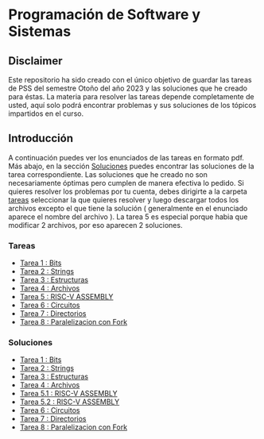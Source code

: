 # Programación de Software y Sistemas
## Disclaimer
Este repositorio ha sido creado con el único objetivo de guardar las tareas de PSS del semestre Otoño del año 2023 y las soluciones que he creado para éstas. La materia para resolver las tareas depende completamente de usted, aquí solo podrá encontrar problemas y sus soluciones de los tópicos impartidos en el curso.
## Introducción
A continuación puedes ver los enunciados de las tareas en formato pdf. Más abajo, en la sección [Soluciones](#soluciones) puedes encontrar las soluciones de la tarea correspondiente. Las soluciones que he creado no son necesariamente óptimas pero cumplen de manera efectiva lo pedido. Si quieres resolver los problemas por tu cuenta, debes dirigirte a la carpeta [tareas](https://github.com/Gon-Code/PSS_2023-1/tree/main/tareas) seleccionar la que quieres resolver y luego descargar todos los archivos excepto el que tiene la solución ( generalmente en el enunciado aparece el nombre del archivo ). La tarea 5 es especial porque habia que modificar 2 archivos, por eso aparecen 2 soluciones.
### Tareas
- [Tarea 1 : Bits](https://github.com/Gon-Code/PSS_2023-1/blob/main/img/Tarea_1_PSS.pdf)
- [Tarea 2 : Strings](https://github.com/Gon-Code/PSS_2023-1/blob/main/img/Tarea_2_PSS.pdf)
- [Tarea 3 : Estructuras](https://github.com/Gon-Code/PSS_2023-1/blob/main/img/Tarea_3_PSS.pdf)
- [Tarea 4 : Archivos](https://github.com/Gon-Code/PSS_2023-1/blob/main/img/Tarea_4_PSS.pdf)
- [Tarea 5 : RISC-V ASSEMBLY](https://github.com/Gon-Code/PSS_2023-1/blob/main/img/Tarea_5_PSS.pdf)
- [Tarea 6 : Circuitos](https://github.com/Gon-Code/PSS_2023-1/blob/main/img/Tarea_6_PSS.pdf)
- [Tarea 7 : Directorios](https://github.com/Gon-Code/PSS_2023-1/blob/main/img/Tarea_7_PSS.pdf)
- [Tarea 8 : Paralelizacion con Fork](https://github.com/Gon-Code/PSS_2023-1/blob/main/img/Tarea_8_PSS.pdf)

### Soluciones
- [Tarea 1 : Bits](https://github.com/Gon-Code/PSS_2023-1/blob/main/tareas/t1/comprimir.c)
- [Tarea 2 : Strings](https://github.com/Gon-Code/PSS_2023-1/blob/main/tareas/t2/reemplazar.c)
- [Tarea 3 : Estructuras](https://github.com/Gon-Code/PSS_2023-1/blob/main/tareas/t3/elim-rango.c)
- [Tarea 4 : Archivos](https://github.com/Gon-Code/PSS_2023-1/blob/main/tareas/t4/consultar.c)
- [Tarea 5.1 : RISC-V ASSEMBLY](https://github.com/Gon-Code/PSS_2023-1/blob/main/tareas/t5/sort-c-rot13.c)
- [Tarea 5.2 : RISC-V ASSEMBLY](https://github.com/Gon-Code/PSS_2023-1/blob/main/tareas/t5/sort-rv-rot13.s) 
- [Tarea 6 : Circuitos](https://github.com/Gon-Code/PSS_2023-1/blob/main/tareas/t6)
- [Tarea 7 : Directorios](https://github.com/Gon-Code/PSS_2023-1/blob/main/img/Tarea_7_PSS.pdf)
- [Tarea 8 : Paralelizacion con Fork](https://github.com/Gon-Code/PSS_2023-1/blob/main/tareas/t8/maleta.c)
